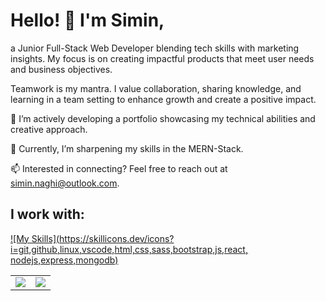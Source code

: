 # Hello! 👋 I'm Simin,

a Junior Full-Stack Web Developer blending tech skills with marketing insights. My focus is on creating impactful products that meet user needs and business objectives.

Teamwork is my mantra. I value collaboration, sharing knowledge, and learning in a team setting to enhance growth and create a positive impact.

🔭 I’m actively developing a portfolio showcasing my technical abilities and creative approach.

🌱 Currently, I’m sharpening my skills in the MERN-Stack.

📫 Interested in connecting? Feel free to reach out at simin.naghi@outlook.com.

## I work with:
[![My Skills](https://skillicons.dev/icons?i=git,github,linux,vscode,html,css,sass,bootstrap,js,react, nodejs,express,mongodb)](https://skillicons.dev)

<table>
  <tr>
    <td valign="top"><img src="https://github-readme-stats.vercel.app/api?username=SiminNaghi&show_icons=true&theme=light&count_private=true" /></td>
    <td valign="top"><img src="https://github-readme-stats.vercel.app/api/top-langs/?username=SiminNaghi&theme=light&hide_langs_below=1" /></td>
  </tr>
</table>












          




  
